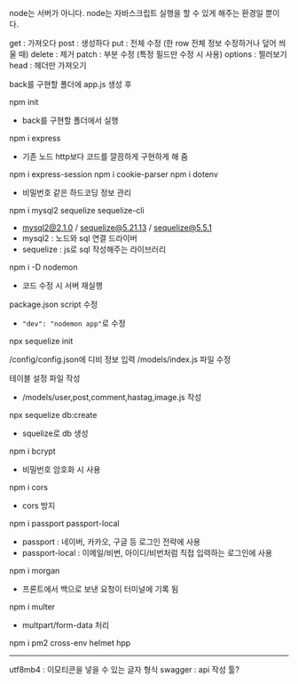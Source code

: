 node는 서버가 아니다. node는 자바스크립트 실행을 할 수 있게 해주는 환경일 뿐이다.

get : 가져오다
post : 생성하다
put : 전체 수정 (한 row 전체 정보 수정하거나 덮어 씌울 때)
delete : 제거
patch : 부분 수정 (특정 필드만 수정 시 사용)
options : 찔러보기
head : 헤더만 가져오기

back를 구현할 폴더에 app.js 생성 후

npm init
- back를 구현할 폴더에서 실행

npm i express
- 기존 노드 http보다 코드를 깔끔하게 구현하게 해 줌

npm i express-session
npm i cookie-parser
npm i dotenv
- 비밀번호 같은 하드코딩 정보 관리

npm i mysql2 sequelize sequelize-cli
- mysql2@2.1.0 / sequelize@5.21.13 / sequelize@5.5.1
- mysql2 : 노드와 sql 연결 드라이버
- sequelize : js로 sql 작성해주는 라이브러리

npm i -D nodemon
- 코드 수정 시 서버 재실행

package.json script 수정
- `"dev": "nodemon app"`로 수정

npx sequelize init

/config/config.json에 디비 정보 입력
/models/index.js 파일 수정

테이블 설정 파일 작성
- /models/user,post,comment,hastag,image.js 작성

npx sequelize db:create
- squelize로 db 생성

npm i bcrypt
- 비밀번호 암호화 시 사용

npm i cors
- cors 방지

npm i passport passport-local
- passport : 네이버, 카카오, 구글 등 로그인 전략에 사용
- passport-local : 이메일/비번, 아이디/비번처럼 직접 입력하는 로그인에 사용

npm i morgan
- 프론트에서 백으로 보낸 요청이 터미널에 기록 됨

npm i multer
- multpart/form-data 처리

npm i pm2 cross-env helmet hpp

---

utf8mb4 : 이모티콘을 넣을 수 있는 글자 형식
swagger : api 작성 툴?